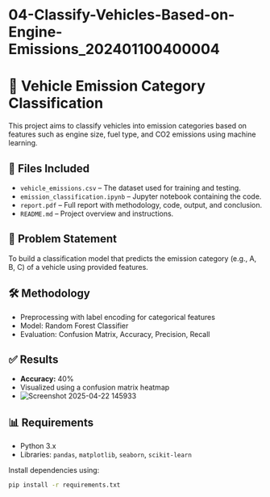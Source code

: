 # 04-Classify-Vehicles-Based-on-Engine-Emissions_202401100400004
# 🚗 Vehicle Emission Category Classification

This project aims to classify vehicles into emission categories based on features such as engine size, fuel type, and CO2 emissions using machine learning.

## 📁 Files Included

- `vehicle_emissions.csv` – The dataset used for training and testing.
- `emission_classification.ipynb` – Jupyter notebook containing the code.
- `report.pdf` – Full report with methodology, code, output, and conclusion.
- `README.md` – Project overview and instructions.

## 📌 Problem Statement

To build a classification model that predicts the emission category (e.g., A, B, C) of a vehicle using provided features.

## 🛠️ Methodology

- Preprocessing with label encoding for categorical features
- Model: Random Forest Classifier
- Evaluation: Confusion Matrix, Accuracy, Precision, Recall

## ✅ Results

- **Accuracy:** 40%
- Visualized using a confusion matrix heatmap
- ![Screenshot 2025-04-22 145933](https://github.com/user-attachments/assets/1079810e-c2bc-4571-a3ac-7f418755eea7)


## 📊 Requirements

- Python 3.x
- Libraries: `pandas`, `matplotlib`, `seaborn`, `scikit-learn`

Install dependencies using:

```bash
pip install -r requirements.txt
